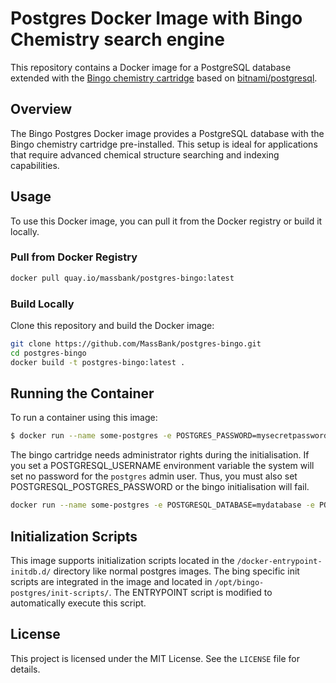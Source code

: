 # Postgres Docker Image with Bingo Chemistry search engine

This repository contains a Docker image for a PostgreSQL database extended with the [Bingo chemistry cartridge](https://github.com/epam/indigo) based on [bitnami/postgresql](https://github.com/bitnami/containers/blob/main/bitnami/postgresql/README.md).

## Overview

The Bingo Postgres Docker image provides a PostgreSQL database with the Bingo chemistry cartridge pre-installed. This setup is ideal for applications that require advanced chemical structure searching and indexing capabilities.

## Usage

To use this Docker image, you can pull it from the Docker registry or build it locally.

### Pull from Docker Registry

```sh
docker pull quay.io/massbank/postgres-bingo:latest
```

### Build Locally

Clone this repository and build the Docker image:

```sh
git clone https://github.com/MassBank/postgres-bingo.git
cd postgres-bingo
docker build -t postgres-bingo:latest .
```

## Running the Container

To run a container using this image:

```sh
$ docker run --name some-postgres -e POSTGRES_PASSWORD=mysecretpassword -d quay.io/massbank/postgres-bingo
```

The bingo cartridge needs administrator rights during the initialisation. If you set a POSTGRESQL_USERNAME environment variable the system will set no password for the `postgres` admin user. Thus, you must also set POSTGRESQL_POSTGRES_PASSWORD or the bingo initialisation will fail.

```sh
docker run --name some-postgres -e POSTGRESQL_DATABASE=mydatabase -e POSTGRESQL_USERNAME=mydbuser -e POSTGRES_PASSWORD=mysecretpassword -e POSTGRESQL_POSTGRES_PASSWORD=mysecretadminpassword -d postgres-bingo:latest
```

## Initialization Scripts

This image supports initialization scripts located in the `/docker-entrypoint-initdb.d/` directory like normal postgres images. The bing specific init scripts are integrated in the image and located in `/opt/bingo-postgres/init-scripts/`. The ENTRYPOINT script is modified to automatically execute this script.

## License

This project is licensed under the MIT License. See the `LICENSE` file for details.
